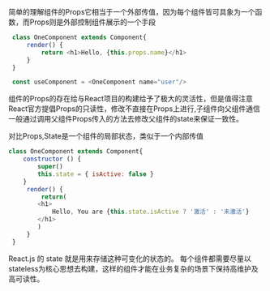 简单的理解组件的Props它相当于一个外部传值，因为每个组件皆可具象为一个函数，而Props则是外部控制组件展示的一个手段

```javascript
 class OneComponent extends Component{
     render() {
         return <h1>Hello, {this.props.name}</h1>
     }
 }

 const useComponent = <OneComponent name="user"/>
```
组件的Props的存在给与React项目的构建给予了极大的灵活性，但是值得注意React官方提倡Props的只读性，修改不直接在Props上进行,子组件向父组件通信一般通过调用父组件Props传入的方法去修改父组件的state来保证一致性。


对比Props,State是一个组件的局部状态，类似于一个内部传值
```javascript
class OneComponent extends Component{
    constructor () {
        super()
        this.state = { isActive: false }
    }
     render() {
         return(
        <h1>
            Hello, You are {this.state.isActive ? '激活' : '未激活'}
        </h1>
        ) 
     }
 }
```
React.js 的 state 就是用来存储这种可变化的状态的。
每个组件都需要尽量以stateless为核心思想去构建，这样的组件才能在业务复杂的场景下保持高维护及高可读性。